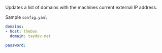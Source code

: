 Updates a list of domains with the machines current external IP address.

Sample `config.yaml`

```yaml
domains:
- host: thebox
  domain: taydev.net

password:
```
